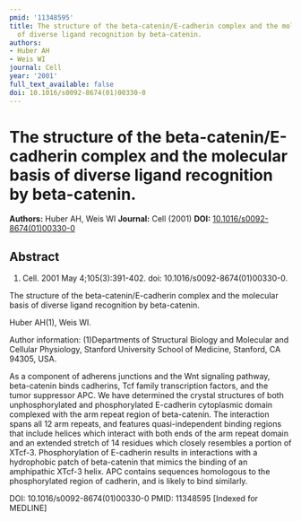 ```yaml
---
pmid: '11348595'
title: The structure of the beta-catenin/E-cadherin complex and the molecular basis
  of diverse ligand recognition by beta-catenin.
authors:
- Huber AH
- Weis WI
journal: Cell
year: '2001'
full_text_available: false
doi: 10.1016/s0092-8674(01)00330-0
---
```


# The structure of the beta-catenin/E-cadherin complex and the molecular basis of diverse ligand recognition by beta-catenin.
**Authors:** Huber AH, Weis WI
**Journal:** Cell (2001)
**DOI:** [10.1016/s0092-8674(01)00330-0](https://doi.org/10.1016/s0092-8674(01)00330-0)

## Abstract

1. Cell. 2001 May 4;105(3):391-402. doi: 10.1016/s0092-8674(01)00330-0.

The structure of the beta-catenin/E-cadherin complex and the molecular basis of 
diverse ligand recognition by beta-catenin.

Huber AH(1), Weis WI.

Author information:
(1)Departments of Structural Biology and Molecular and Cellular Physiology, 
Stanford University School of Medicine, Stanford, CA 94305, USA.

As a component of adherens junctions and the Wnt signaling pathway, beta-catenin 
binds cadherins, Tcf family transcription factors, and the tumor suppressor APC. 
We have determined the crystal structures of both unphosphorylated and 
phosphorylated E-cadherin cytoplasmic domain complexed with the arm repeat 
region of beta-catenin. The interaction spans all 12 arm repeats, and features 
quasi-independent binding regions that include helices which interact with both 
ends of the arm repeat domain and an extended stretch of 14 residues which 
closely resembles a portion of XTcf-3. Phosphorylation of E-cadherin results in 
interactions with a hydrophobic patch of beta-catenin that mimics the binding of 
an amphipathic XTcf-3 helix. APC contains sequences homologous to the 
phosphorylated region of cadherin, and is likely to bind similarly.

DOI: 10.1016/s0092-8674(01)00330-0
PMID: 11348595 [Indexed for MEDLINE]
